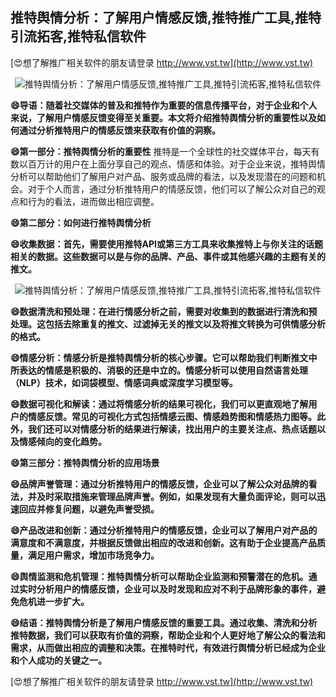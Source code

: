 ## **推特舆情分析：了解用户情感反馈,推特推广工具,推特引流拓客,推特私信软件**

[😍想了解推广相关软件的朋友请登录 http://www.vst.tw](http://www.vst.tw)

 <center><img src="https://vst.tw/MP4/tuiguang/png/0.png" alt="推特舆情分析：了解用户情感反馈,推特推广工具,推特引流拓客,推特私信软件"></center>

**😄导语：随着社交媒体的普及和推特作为重要的信息传播平台，对于企业和个人来说，了解用户情感反馈变得至关重要。本文将介绍推特舆情分析的重要性以及如何通过分析推特用户的情感反馈来获取有价值的洞察。**

**😄第一部分：推特舆情分析的重要性**
推特是一个全球性的社交媒体平台，每天有数以百万计的用户在上面分享自己的观点、情感和体验。对于企业来说，推特舆情分析可以帮助他们了解用户对产品、服务或品牌的看法，以及发现潜在的问题和机会。对于个人而言，通过分析推特用户的情感反馈，他们可以了解公众对自己的观点和行为的看法，进而做出相应调整。

**😄第二部分：如何进行推特舆情分析**

**😄收集数据：首先，需要使用推特API或第三方工具来收集推特上与你关注的话题相关的数据。这些数据可以是与你的品牌、产品、事件或其他感兴趣的主题有关的推文。**

 <center><img src="https://vst.tw/MP4/tuiguang/png/3.png" alt="推特舆情分析：了解用户情感反馈,推特推广工具,推特引流拓客,推特私信软件"></center>

**😄数据清洗和预处理：在进行情感分析之前，需要对收集到的数据进行清洗和预处理。这包括去除重复的推文、过滤掉无关的推文以及将推文转换为可供情感分析的格式。**

**😄情感分析：情感分析是推特舆情分析的核心步骤。它可以帮助我们判断推文中所表达的情感是积极的、消极的还是中立的。情感分析可以使用自然语言处理（NLP）技术，如词袋模型、情感词典或深度学习模型等。**

**😄数据可视化和解读：通过将情感分析的结果可视化，我们可以更直观地了解用户的情感反馈。常见的可视化方式包括情感云图、情感趋势图和情感热力图等。此外，我们还可以对情感分析的结果进行解读，找出用户的主要关注点、热点话题以及情感倾向的变化趋势。**

**😄第三部分：推特舆情分析的应用场景**

**😄品牌声誉管理：通过分析推特用户的情感反馈，企业可以了解公众对品牌的看法，并及时采取措施来管理品牌声誉。例如，如果发现有大量负面评论，则可以迅速回应并修复问题，以避免声誉受损。**

**😄产品改进和创新：通过分析推特用户的情感反馈，企业可以了解用户对产品的满意度和不满意度，并根据反馈做出相应的改进和创新。这有助于企业提高产品质量，满足用户需求，增加市场竞争力。**

**😄舆情监测和危机管理：推特舆情分析可以帮助企业监测和预警潜在的危机。通过实时分析用户的情感反馈，企业可以及时发现和应对不利于品牌形象的事件，避免危机进一步扩大。**

**😄结语：推特舆情分析是了解用户情感反馈的重要工具。通过收集、清洗和分析推特数据，我们可以获取有价值的洞察，帮助企业和个人更好地了解公众的看法和需求，从而做出相应的调整和决策。在推特时代，有效进行舆情分析已经成为企业和个人成功的关键之一。**

[😍想了解推广相关软件的朋友请登录 http://www.vst.tw](http://www.vst.tw)



